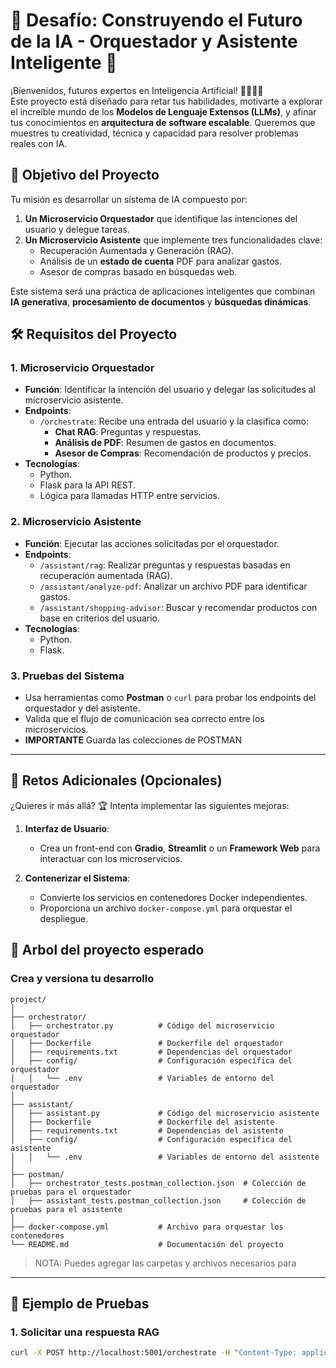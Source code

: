 # 🚀 Desafío: Construyendo el Futuro de la IA - Orquestador y Asistente Inteligente 🌟

¡Bienvenidos, futuros expertos en Inteligencia Artificial! 👩‍💻👨‍💻  
Este proyecto está diseñado para retar tus habilidades, motivarte a explorar el increíble mundo de los **Modelos de Lenguaje Extensos (LLMs)**, y afinar tus conocimientos en **arquitectura de software escalable**. Queremos que muestres tu creatividad, técnica y capacidad para resolver problemas reales con IA.

## 🎯 Objetivo del Proyecto
Tu misión es desarrollar un sistema de IA compuesto por:
1. **Un Microservicio Orquestador** que identifique las intenciones del usuario y delegue tareas.
2. **Un Microservicio Asistente** que implemente tres funcionalidades clave:
   - Recuperación Aumentada y Generación (RAG).
   - Análisis de un **estado de cuenta** PDF para analizar gastos.
   - Asesor de compras basado en búsquedas web.

Este sistema será una práctica de aplicaciones inteligentes que combinan **IA generativa**, **procesamiento de documentos** y **búsquedas dinámicas**.

## 🛠️ Requisitos del Proyecto

### 1. **Microservicio Orquestador**
- **Función**: Identificar la intención del usuario y delegar las solicitudes al microservicio asistente.
- **Endpoints**:
  - `/orchestrate`: Recibe una entrada del usuario y la clasifica como:
    - **Chat RAG**: Preguntas y respuestas.
    - **Análisis de PDF**: Resumen de gastos en documentos.
    - **Asesor de Compras**: Recomendación de productos y precios.
- **Tecnologías**:
  - Python.
  - Flask para la API REST.
  - Lógica para llamadas HTTP entre servicios.

### 2. **Microservicio Asistente**
- **Función**: Ejecutar las acciones solicitadas por el orquestador.
- **Endpoints**:
  - `/assistant/rag`: Realizar preguntas y respuestas basadas en recuperación aumentada (RAG).
  - `/assistant/analyze-pdf`: Analizar un archivo PDF para identificar gastos.
  - `/assistant/shopping-advisor`: Buscar y recomendar productos con base en criterios del usuario.
- **Tecnologías**:
  - Python.
  - Flask.

### 3. **Pruebas del Sistema**
- Usa herramientas como **Postman** o `curl` para probar los endpoints del orquestador y del asistente.
- Valida que el flujo de comunicación sea correcto entre los microservicios.
- **IMPORTANTE** Guarda las colecciones de POSTMAN

---

## 🌟 Retos Adicionales (Opcionales)
¿Quieres ir más allá? 🏆 Intenta implementar las siguientes mejoras:

1. **Interfaz de Usuario**:
   - Crea un front-end con **Gradio**, **Streamlit** o un **Framework Web** para interactuar con los microservicios.
   
2. **Contenerizar el Sistema**:
   - Convierte los servicios en contenedores Docker independientes.
   - Proporciona un archivo `docker-compose.yml` para orquestar el despliegue.


## 🧪 Arbol del proyecto esperado
### Crea y versiona tu desarrollo

```
project/
│
├── orchestrator/
│   ├── orchestrator.py          # Código del microservicio orquestador
│   ├── Dockerfile               # Dockerfile del orquestador
│   ├── requirements.txt         # Dependencias del orquestador
│   ├── config/                  # Configuración específica del orquestador
│   │   └── .env                 # Variables de entorno del orquestador
│
├── assistant/
│   ├── assistant.py             # Código del microservicio asistente
│   ├── Dockerfile               # Dockerfile del asistente
│   ├── requirements.txt         # Dependencias del asistente
│   ├── config/                  # Configuración específica del asistente
│   │   └── .env                 # Variables de entorno del asistente
│
├── postman/
│   ├── orchestrator_tests.postman_collection.json  # Colección de pruebas para el orquestador
│   ├── assistant_tests.postman_collection.json     # Colección de pruebas para el asistente
│
├── docker-compose.yml           # Archivo para orquestar los contenedores
└── README.md                    # Documentación del proyecto
```

> NOTA: Puedes agregar las carpetas y archivos necesarios para 


---
## 🧪 Ejemplo de Pruebas
### 1. Solicitar una respuesta RAG
```bash
curl -X POST http://localhost:5001/orchestrate -H "Content-Type: application/json" -d '{"input": "Quiero saber más sobre educación financiera."}'
```


